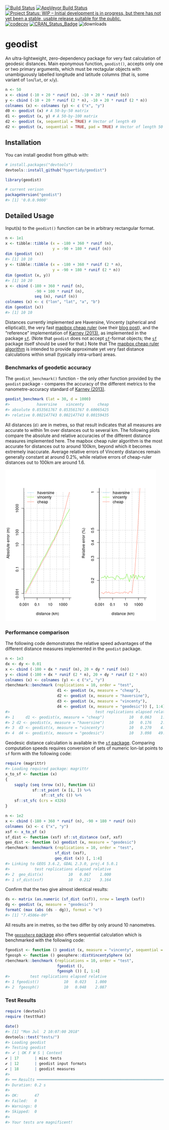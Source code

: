 <!-- README.md is generated from README.Rmd. Please edit that file -->

[![Build
Status](https://travis-ci.org/hypertidy/geodist.svg)](https://travis-ci.org/hypertidy/geodist)
[![AppVeyor Build
Status](https://ci.appveyor.com/api/projects/status/github/hypertidy/geodist?branch=master&svg=true)](https://ci.appveyor.com/project/hypertidy/geodist)
[![Project Status: WIP – Initial development is in progress, but there
has not yet been a stable, usable release suitable for the
public.](http://www.repostatus.org/badges/latest/wip.svg)](http://www.repostatus.org/#wip)
[![codecov](https://codecov.io/gh/hypertidy/geodist/branch/master/graph/badge.svg)](https://codecov.io/gh/hypertidy/geodist)
[![CRAN\_Status\_Badge](http://www.r-pkg.org/badges/version/geodist)](http://cran.r-project.org/web/packages/geodist)
![downloads](http://cranlogs.r-pkg.org/badges/grand-total/geodist)

# geodist

An ultra-lightweight, zero-dependency package for very fast calculation
of geodesic distances. Main eponymous function, `geodist()`, accepts
only one or two primary arguments, which must be rectagular objects with
unambiguously labelled longitude and latitude columns (that is, some
variant of `lon`/`lat`, or `x`/`y`).

``` r
n <- 50
x <- cbind (-10 + 20 * runif (n), -10 + 20 * runif (n))
y <- cbind (-10 + 20 * runif (2 * n), -10 + 20 * runif (2 * n))
colnames (x) <- colnames (y) <- c ("x", "y")
d0 <- geodist (x) # A 50-by-50 matrix
d1 <- geodist (x, y) # A 50-by-100 matrix
d2 <- geodist (x, sequential = TRUE) # Vector of length 49
d2 <- geodist (x, sequential = TRUE, pad = TRUE) # Vector of length 50
```

## Installation

You can install geodist from github with:

``` r
# install.packages("devtools")
devtools::install_github("hypertidy/geodist")
```

``` r
library(geodist)
```

``` r
# current verison
packageVersion("geodist")
#> [1] '0.0.0.9000'
```

## Detailed Usage

Input(s) to the `geodist()` function can be in arbitrary rectangular
format.

``` r
n <- 1e1
x <- tibble::tibble (x = -180 + 360 * runif (n),
                     y = -90 + 180 * runif (n))
dim (geodist (x))
#> [1] 10 10
y <- tibble::tibble (x = -180 + 360 * runif (2 * n),
                     y = -90 + 180 * runif (2 * n))
dim (geodist (x, y))
#> [1] 10 20
x <- cbind (-180 + 360 * runif (n),
             -90 + 100 * runif (n),
             seq (n), runif (n))
colnames (x) <- c ("lon", "lat", "a", "b")
dim (geodist (x))
#> [1] 10 10
```

Distances currently implemented are Haversine, Vincenty (spherical and
elliptical)), the very fast [mapbox cheap
ruler](https://github.com/mapbox/cheap-ruler-cpp/blob/master/include/mapbox/cheap_ruler.hpp)
(see their [blog
post](https://blog.mapbox.com/fast-geodesic-approximations-with-cheap-ruler-106f229ad016)),
and the “reference” implementation of [Karney
(2013)](https://link.springer.com/content/pdf/10.1007/s00190-012-0578-z.pdf),
as implemented in the package
[`sf`](https://cran.r-project.org/package=sf). (Note that `geodist` does
not accept [`sf`](https://cran.r-project.org/package=sf)-format objects;
the [`sf`](https://cran.r-project.org/package=sf) package itself should
be used for that.) Note that The [mapbox cheap ruler
algorithm](https://github.com/mapbox/cheap-ruler-cpp) is intended to
provide approximate yet very fast distance calculations within small
(typically intra-urban) areas.

### Benchmarks of geodetic accuracy

The `geodist_benchmark()` function - the only other function provided by
the `geodist` package - compares the accuracy of the different metrics
to the nanometre-accuracy standard of [Karney
(2013)](https://link.springer.com/content/pdf/10.1007/s00190-012-0578-z.pdf).

``` r
geodist_benchmark (lat = 30, d = 1000)
#>            haversine    vincenty      cheap
#> absolute 0.853561767 0.853561767 0.60065425
#> relative 0.002147743 0.002147743 0.00159435
```

All distances (`d)` are in metres, so that result indicates that all
measures are accurate to within 1m over distances out to several km. The
following plots compare the absolute and relative accuracies of the
different distance measures implemented here. The mapbox cheap ruler
algorithm is the most accurate for distances out to around 100km, beyond
which it becomes extremely inaccurate. Average relative errors of
Vincenty distances remain generally constant at around 0.2%, while
relative errors of cheap-ruler distances out to 100km are around 1.6.

![](vignettes/fig1.png)

### Performance comparison

The following code demonstrates the relative speed advantages of the
different distance measures implemented in the `geodist` package.

``` r
n <- 1e3
dx <- dy <- 0.01
x <- cbind (-100 + dx * runif (n), 20 + dy * runif (n))
y <- cbind (-100 + dx * runif (2 * n), 20 + dy * runif (2 * n))
colnames (x) <- colnames (y) <- c ("x", "y")
rbenchmark::benchmark (replications = 10, order = "test",
                       d1 <- geodist (x, measure = "cheap"),
                       d2 <- geodist (x, measure = "haversine"),
                       d3 <- geodist (x, measure = "vincenty"),
                       d4 <- geodist (x, measure = "geodesic")) [, 1:4]
#>                                      test replications elapsed relative
#> 1     d1 <- geodist(x, measure = "cheap")           10   0.063    1.000
#> 2 d2 <- geodist(x, measure = "haversine")           10   0.176    2.794
#> 3  d3 <- geodist(x, measure = "vincenty")           10   0.270    4.286
#> 4  d4 <- geodist(x, measure = "geodesic")           10   3.098   49.175
```

Geodesic distance calculation is available in the [`sf`
package](https://cran.r-project.org/package=sf). Comparing computation
speeds requires conversion of sets of numeric lon-lat points to `sf`
form with the following code:

``` r
require (magrittr)
#> Loading required package: magrittr
x_to_sf <- function (x)
{
    sapply (seq (nrow (x)), function (i)
            sf::st_point (x [i, ]) %>%
                sf::st_sfc ()) %>%
    sf::st_sfc (crs = 4326)
}
```

``` r
n <- 1e2
x <- cbind (-180 + 360 * runif (n), -90 + 180 * runif (n))
colnames (x) <- c ("x", "y")
xsf <- x_to_sf (x)
sf_dist <- function (xsf) sf::st_distance (xsf, xsf)
geo_dist <- function (x) geodist (x, measure = "geodesic")
rbenchmark::benchmark (replications = 10, order = "test",
                      sf_dist (xsf),
                      geo_dist (x)) [, 1:4]
#> Linking to GEOS 3.6.2, GDAL 2.3.0, proj.4 5.0.1
#>           test replications elapsed relative
#> 2  geo_dist(x)           10   0.067    1.000
#> 1 sf_dist(xsf)           10   0.212    3.164
```

Confirm that the two give almost identical results:

``` r
ds <- matrix (as.numeric (sf_dist (xsf)), nrow = length (xsf))
dg <- geodist (x, measure = "geodesic")
formatC (max (abs (ds - dg)), format = "e")
#> [1] "7.4506e-09"
```

All results are in metres, so the two differ by only around 10
nanometres.

The [`geosphere` package](https://cran.r-project.org/package=geosphere)
also offers sequential calculation which is benchmarked with the
following
code:

``` r
fgeodist <- function () geodist (x, measure = "vincenty", sequential = TRUE)
fgeosph <- function () geosphere::distVincentySphere (x)
rbenchmark::benchmark (replications = 10, order = "test",
                       fgeodist (),
                       fgeosph ()) [, 1:4]
#>         test replications elapsed relative
#> 1 fgeodist()           10   0.023    1.000
#> 2  fgeosph()           10   0.048    2.087
```

### Test Results

``` r
require (devtools)
require (testthat)
```

``` r
date()
#> [1] "Mon Jul  2 10:07:00 2018"
devtools::test("tests/")
#> Loading geodist
#> Testing geodist
#> ✔ | OK F W S | Context
✔ | 17       | misc tests
✔ | 12       | geodist input formats
✔ | 18       | geodist measures
#> 
#> ══ Results ════════════════════════════════════════════════════════════════
#> Duration: 0.2 s
#> 
#> OK:       47
#> Failed:   0
#> Warnings: 0
#> Skipped:  0
#> 
#> Your tests are magnificent!
```
